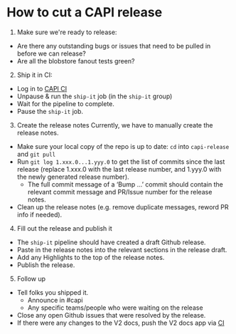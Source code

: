 # How to cut a CAPI release
1. Make sure we're ready to release:
  - Are there any outstanding bugs or issues that need to be pulled in before we can release?
  - Are all the blobstore fanout tests green?
2. Ship it in CI:
  - Log in to [CAPI CI](https://ci.cake.capi.land/teams/main/pipelines/capi?group=ship-it)
  - Unpause & run the `ship-it` job (in the `ship-it` group)
  - Wait for the pipeline to complete.
  - Pause the `ship-it` job.
3. Create the release notes
Currently, we have to manually create the release notes.

  - Make sure your local copy of the repo is up to date: `cd` into `capi-release` and `git pull`
  - Run `git log 1.xxx.0...1.yyy.0` to get the list of commits since the last release (replace 1.xxx.0 with the last release number, and 1.yyy.0 with the newly generated release number).
      - The full commit message of a ‘Bump …’ commit should contain the relevant commit message and PR/Issue number for the release notes.
  - Clean up the release notes (e.g. remove duplicate messages, reword PR info if needed).
4. Fill out the release and publish it
  - The `ship-it` pipeline should have created a draft Github release.
  - Paste in the release notes into the relevant sections in the release draft.
  - Add any Highlights to the top of the release notes.
  - Publish the release.
5. Follow up
  - Tell folks you shipped it.
      - Announce in #capi
      - Any specific teams/people who were waiting on the release
  - Close any open Github issues that were resolved by the release.
  - If there were any changes to the V2 docs, push the V2 docs app via [CI](https://ci.cake.capi.land/teams/main/pipelines/capi/jobs/update-and-push-docs-v2)
